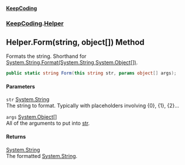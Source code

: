 #### [KeepCoding](index.md 'index')
### [KeepCoding](KeepCoding.md 'KeepCoding').[Helper](Helper.md 'KeepCoding.Helper')
## Helper.Form(string, object[]) Method
Formats the string. Shorthand for [System.String.Format(System.String,System.Object[])](https://docs.microsoft.com/en-us/dotnet/api/System.String.Format#System_String_Format_System_String,System_Object[]_ 'System.String.Format(System.String,System.Object[])').  
```csharp
public static string Form(this string str, params object[] args);
```
#### Parameters
<a name='KeepCoding_Helper_Form(string_object__)_str'></a>
`str` [System.String](https://docs.microsoft.com/en-us/dotnet/api/System.String 'System.String')  
The string to format. Typically with placeholders involving {0}, {1}, {2}...
  
<a name='KeepCoding_Helper_Form(string_object__)_args'></a>
`args` [System.Object](https://docs.microsoft.com/en-us/dotnet/api/System.Object 'System.Object')[[]](https://docs.microsoft.com/en-us/dotnet/api/System.Array 'System.Array')  
All of the arguments to put into [str](Helper_Form_l9V9QZKjR2UOHqaSduGa5w.md#KeepCoding_Helper_Form(string_object__)_str 'KeepCoding.Helper.Form(string, object[]).str').
  
#### Returns
[System.String](https://docs.microsoft.com/en-us/dotnet/api/System.String 'System.String')  
The formatted [System.String](https://docs.microsoft.com/en-us/dotnet/api/System.String 'System.String').
